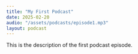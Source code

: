 ```yaml
---
title: "My First Podcast"
date: 2025-02-20
audio: "/assets/podcasts/episode1.mp3"
layout: podcast
---
```


This is the description of the first podcast episode.


